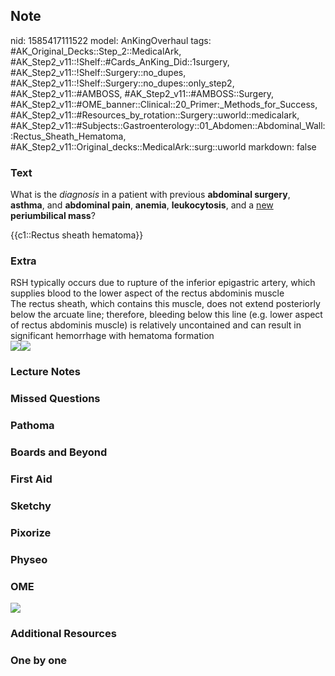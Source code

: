 ## Note
nid: 1585417111522
model: AnKingOverhaul
tags: #AK_Original_Decks::Step_2::MedicalArk, #AK_Step2_v11::!Shelf::#Cards_AnKing_Did::1surgery, #AK_Step2_v11::!Shelf::Surgery::no_dupes, #AK_Step2_v11::!Shelf::Surgery::no_dupes::only_step2, #AK_Step2_v11::#AMBOSS, #AK_Step2_v11::#AMBOSS::Surgery, #AK_Step2_v11::#OME_banner::Clinical::20_Primer:_Methods_for_Success, #AK_Step2_v11::#Resources_by_rotation::Surgery::uworld::medicalark, #AK_Step2_v11::#Subjects::Gastroenterology::01_Abdomen::Abdominal_Wall::Rectus_Sheath_Hematoma, #AK_Step2_v11::Original_decks::MedicalArk::surg::uworld
markdown: false

### Text
What is the <i>diagnosis</i> in a patient with previous
<b>abdominal surgery</b>, <b>asthma</b>, and <b>abdominal pain</b>,
<b>anemia</b>, <b>leukocytosis</b>, and a <u>new</u>
<b>periumbilical mass</b>?
<div>
  {{c1::Rectus sheath hematoma}}
</div>

### Extra
<div>
  RSH typically occurs due to rupture of the inferior epigastric
  artery, which supplies blood to the lower aspect of the rectus
  abdominis muscle
</div>
<div>
  The rectus sheath, which contains this muscle, does not extend
  posteriorly below the arcuate line; therefore, bleeding below
  this line (e.g. lower aspect of rectus abdominis muscle) is
  relatively uncontained and can result in significant hemorrhage
  with hematoma formation
</div><img src=
"paste-4da4c0f05e520bcd5e3625534d5cb7a34cf6b62f.jpg"><img src=
"paste-774dfe34cd9d6e04439782d80cc57e569e32d585.jpg">

### Lecture Notes


### Missed Questions


### Pathoma


### Boards and Beyond


### First Aid


### Sketchy


### Pixorize


### Physeo


### OME
<div class="ome-widget">
  <a href="https://onlinemeded.org/spa/surgery?ref=anki"><img src=
  "_OME_AnkiFlashcards_Topic_5.png"></a>
</div>

### Additional Resources


### One by one

